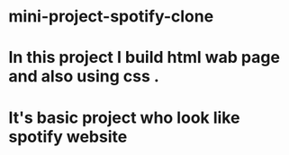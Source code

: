 # mini-project-spotify-clone
# In this project I build html wab page and also using css .
# It's basic project who look like spotify website
